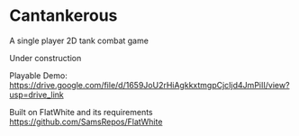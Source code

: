 # Cantankerous
A single player 2D tank combat game

Under construction

Playable Demo:
https://drive.google.com/file/d/1659JoU2rHiAgkkxtmgpCjcIjd4JmPiII/view?usp=drive_link

Built on FlatWhite and its requirements
https://github.com/SamsRepos/FlatWhite
